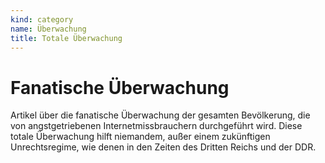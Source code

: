 ```yaml
---
kind: category
name: Überwachung
title: Totale Überwachung
---
```


# Fanatische Überwachung

Artikel über die fanatische Überwachung der gesamten Bevölkerung, die von
angstgetriebenen Internetmissbrauchern durchgeführt wird. Diese totale
Überwachung hilft niemandem, außer einem zukünftigen Unrechtsregime, wie denen
in den Zeiten des Dritten Reichs und der DDR.
